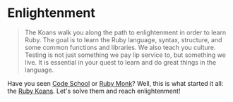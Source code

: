 # Enlightenment

> The Koans walk you along the path to enlightenment in order to learn Ruby.
> The goal is to learn the Ruby language, syntax, structure, and some common
> functions and libraries. We also teach you culture. Testing is not just
> something we pay lip service to, but something we live. It is essential in
> your quest to learn and do great things in the language.

Have you seen [Code School][] or [Ruby Monk][]? Well, this is what started it
all: the [Ruby Koans][]. Let's solve them and reach enlightenment!

[Ruby Koans]: http://rubykoans.com/
[Code School]: https://www.codeschool.com/
[Ruby Monk]: https://rubymonk.com/
